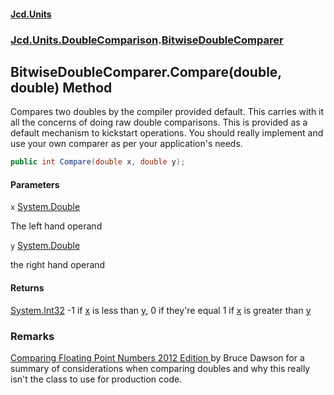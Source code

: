 #### [Jcd.Units](index.md 'index')

### [Jcd.Units.DoubleComparison](Jcd.Units.DoubleComparison.md 'Jcd.Units.DoubleComparison').[BitwiseDoubleComparer](BitwiseDoubleComparer.md 'Jcd.Units.DoubleComparison.BitwiseDoubleComparer')

## BitwiseDoubleComparer.Compare(double, double) Method

Compares two doubles by the compiler provided default. This carries with it all the concerns
of doing raw double comparisons. This is provided as a default mechanism to kickstart
operations. You should really implement and use your own comparer as per your application's needs.

```csharp
public int Compare(double x, double y);
```

#### Parameters

<a name='Jcd.Units.DoubleComparison.BitwiseDoubleComparer.Compare(double,double).x'></a>

`x` [System.Double](https://docs.microsoft.com/en-us/dotnet/api/System.Double 'System.Double')

The left hand operand

<a name='Jcd.Units.DoubleComparison.BitwiseDoubleComparer.Compare(double,double).y'></a>

`y` [System.Double](https://docs.microsoft.com/en-us/dotnet/api/System.Double 'System.Double')

the right hand operand

#### Returns

[System.Int32](https://docs.microsoft.com/en-us/dotnet/api/System.Int32 'System.Int32')
-1 if [x](BitwiseDoubleComparer.Compare.m5n3zbf+p9s3+VUE389Rhg.md#Jcd.Units.DoubleComparison.BitwiseDoubleComparer.Compare(double,double).x 'Jcd.Units.DoubleComparison.BitwiseDoubleComparer.Compare(double, double).x') is less than [y](BitwiseDoubleComparer.Compare.m5n3zbf+p9s3+VUE389Rhg.md#Jcd.Units.DoubleComparison.BitwiseDoubleComparer.Compare(double,double).y 'Jcd.Units.DoubleComparison.BitwiseDoubleComparer.Compare(double, double).y'),
0 if they're equal
1 if [x](BitwiseDoubleComparer.Compare.m5n3zbf+p9s3+VUE389Rhg.md#Jcd.Units.DoubleComparison.BitwiseDoubleComparer.Compare(double,double).x 'Jcd.Units.DoubleComparison.BitwiseDoubleComparer.Compare(double, double).x') is greater than [y](BitwiseDoubleComparer.Compare.m5n3zbf+p9s3+VUE389Rhg.md#Jcd.Units.DoubleComparison.BitwiseDoubleComparer.Compare(double,double).y 'Jcd.Units.DoubleComparison.BitwiseDoubleComparer.Compare(double, double).y')

### Remarks

[
Comparing
Floating Point Numbers 2012 Edition
](https://randomascii.wordpress.com/2012/02/25/comparing-floating-point-numbers-2012-edition/ 'https://randomascii.wordpress.com/2012/02/25/comparing-floating-point-numbers-2012-edition/')
by Bruce Dawson for a summary of considerations when comparing doubles and why this really isn't the class
to use for production code.